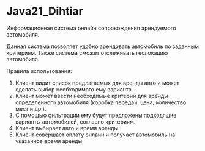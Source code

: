 # Java21_Dihtiar
Информационная система онлайн сопровождения арендуемого автомобиля.

Данная система позволяет удобно арендовать автомобиль по заданным критериям. Также система сможет отслеживать геолокацию автомобиля.

Правила использования:

1. Клиент видит список предлагаемых для аренды авто и может сделать выбор необходимого ему варианта.
2. Клиент может ввести необходимые критерии для аренды определенного автомобиля (коробка передач, цена, количество мест и др.).
3. С помощью фильтрации ему будут предложены подходящие варианты автомобилей, согласно критериям.
4. Клиент выбирает авто и время аренды.
5. Клиент совершает оплату онлайн и получает автомобиль на указанное время аренды.
